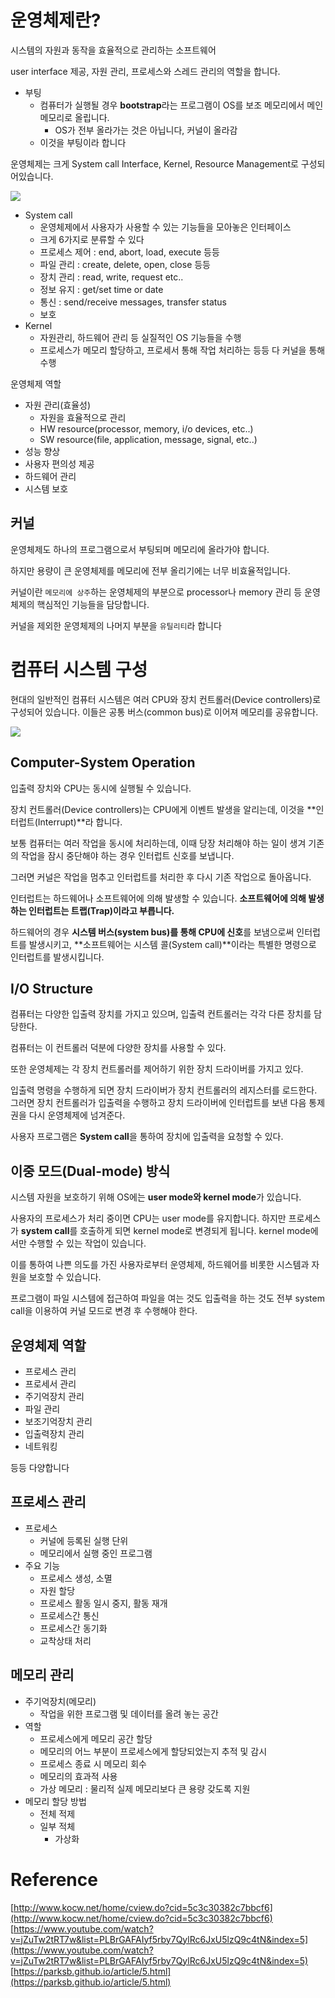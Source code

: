 # 운영체제란?

시스템의 자원과 동작을 효율적으로 관리하는 소프트웨어

user interface 제공, 자원 관리, 프로세스와 스레드 관리의 역할을 합니다.

-   부팅
    -   컴퓨터가 실행될 경우 **bootstrap**라는 프로그램이 OS를 보조 메모리에서 메인 메모리로 올립니다.
        -   OS가 전부 올라가는 것은 아닙니다, 커널이 올라감
    -   이것을 부팅이라 합니다

운영체제는 크게 System call Interface, Kernel, Resource Management로 구성되어있습니다.

![](https://upload.wikimedia.org/wikipedia/commons/thumb/8/8f/Kernel_Layout.svg/300px-Kernel_Layout.svg.png)

-   System call
    -   운영체제에서 사용자가 사용할 수 있는 기능들을 모아놓은 인터페이스
    -   크게 6가지로 분류할 수 있다
    -   프로세스 제어 : end, abort, load, execute 등등
    -   파일 관리 : create, delete, open, close 등등
    -   장치 관리 : read, write, request etc..
    -   정보 유지 : get/set time or date
    -   통신 : send/receive messages, transfer status
    -   보호
-   Kernel
    -   자원관리, 하드웨어 관리 등 실질적인 OS 기능들을 수행
    -   프로세스가 메모리 할당하고, 프로세서 통해 작업 처리하는 등등 다 커널을 통해 수행

운영체제 역할

-   자원 관리(효율성)
    -   자원을 효율적으로 관리
    -   HW resource(processor, memory, i/o devices, etc..)
    -   SW resource(file, application, message, signal, etc..)
-   성능 향상
-   사용자 편의성 제공
-   하드웨어 관리
-   시스템 보호

## 커널

운영체제도 하나의 프로그램으로서 부팅되며 메모리에 올라가야 합니다.

하지만 용량이 큰 운영체제를 메모리에 전부 올리기에는 너무 비효율적입니다.

커널이란 `메모리에 상주`하는 운영체제의 부분으로 processor나 memory 관리 등 운영체제의 핵심적인 기능들을 담당합니다.

커널을 제외한 운영체제의 나머지 부분을 `유틸리티`라 합니다

# 컴퓨터 시스템 구성

현대의 일반적인 컴퓨터 시스템은 여러 CPU와 장치 컨트롤러(Device controllers)로 구성되어 있습니다. 이들은 공통 버스(common bus)로 이어져 메모리를 공유합니다.

![](https://img1.daumcdn.net/thumb/R1280x0/?scode=mtistory2&fname=http%3A%2F%2Fcfile5.uf.tistory.com%2Fimage%2F998D6E3A5C2CCD851BE361)

## Computer-System Operation

입출력 장치와 CPU는 동시에 실행될 수 있습니다.

장치 컨트롤러(Device controllers)는 CPU에게 이벤트 발생을 알리는데, 이것을 **인터럽트(Interrupt)**라 합니다.

보통 컴퓨터는 여러 작업을 동시에 처리하는데, 이때 당장 처리해야 하는 일이 생겨 기존의 작업을 잠시 중단해야 하는 경우 인터럽트 신호를 보냅니다.

그러면 커널은 작업을 멈추고 인터럽트를 처리한 후 다시 기존 작업으로 돌아옵니다.

인터럽트는 하드웨어나 소프트웨어에 의해 발생할 수 있습니다. **소프트웨어에 의해 발생하는 인터럽트는 트랩(Trap)이라고 부릅니다.**

하드웨어의 경우 **시스템 버스(system bus)를 통해 CPU에 신호**를 보냄으로써 인터럽트를 발생시키고, **소프트웨어는 시스템 콜(System call)**이라는 특별한 명령으로 인터럽트를 발생시킵니다.

## I/O Structure

컴퓨터는 다양한 입출력 장치를 가지고 있으며, 입출력 컨트롤러는 각각 다른 장치를 담당한다.

컴퓨터는 이 컨트롤러 덕분에 다양한 장치를 사용할 수 있다.

또한 운영체제는 각 장치 컨트롤러를 제어하기 위한 장치 드라이버를 가지고 있다.

입출력 명령을 수행하게 되면 장치 드라이버가 장치 컨트롤러의 레지스터를 로드한다. 그러면 장치 컨트롤러가 입출력을 수행하고 장치 드라이버에 인터럽트를 보낸 다음 통제권을 다시 운영체제에 넘겨준다.

사용자 프로그램은 **System call**을 통하여 장치에 입출력을 요청할 수 있다.

## 이중 모드(Dual-mode) 방식

시스템 자원을 보호하기 위해 OS에는 **user mode와 kernel mode**가 있습니다.

사용자의 프로세스가 처리 중이면 CPU는 user mode를 유지합니다. 하지만 프로세스가 **system call**를 호출하게 되면 kernel mode로 변경되게 됩니다. kernel mode에서만 수행할 수 있는 작업이 있습니다.

이를 통하여 나쁜 의도를 가진 사용자로부터 운영체제, 하드웨어를 비롯한 시스템과 자원을 보호할 수 있습니다.

프로그램이 파일 시스템에 접근하여 파일을 여는 것도 입출력을 하는 것도 전부 system call을 이용하여 커널 모드로 변경 후 수행해야 한다.

## 운영체제 역할

-   프로세스 관리
-   프로세서 관리
-   주기억장치 관리
-   파일 관리
-   보조기억장치 관리
-   입출력장치 관리
-   네트워킹

등등 다양합니다

## 프로세스 관리

-   프로세스
    -   커널에 등록된 실행 단위
    -   메모리에서 실행 중인 프로그램
-   주요 기능
    -   프로세스 생성, 소멸
    -   자원 할당
    -   프로세스 활동 일시 중지, 활동 재개
    -   프로세스간 통신
    -   프로세스간 동기화
    -   교착상태 처리

## 메모리 관리

-   주기억장치(메모리)
    -   작업을 위한 프로그램 및 데이터를 올려 놓는 공간
-   역할
    -   프로세스에게 메모리 공간 할당
    -   메모리의 어느 부분이 프로세스에게 할당되었는지 추적 및 감시
    -   프로세스 종료 시 메모리 회수
    -   메모리의 효과적 사용
    -   가상 메모리 : 물리적 실제 메모리보다 큰 용량 갖도록 지원
-   메모리 할당 방법
    -   전체 적제
    -   일부 적체
        -   가상화

# Reference

[http://www.kocw.net/home/cview.do?cid=5c3c30382c7bbcf6](http://www.kocw.net/home/cview.do?cid=5c3c30382c7bbcf6)  
[https://www.youtube.com/watch?v=jZuTw2tRT7w&list=PLBrGAFAIyf5rby7QylRc6JxU5lzQ9c4tN&index=5](https://www.youtube.com/watch?v=jZuTw2tRT7w&list=PLBrGAFAIyf5rby7QylRc6JxU5lzQ9c4tN&index=5)  
[https://parksb.github.io/article/5.html](https://parksb.github.io/article/5.html)